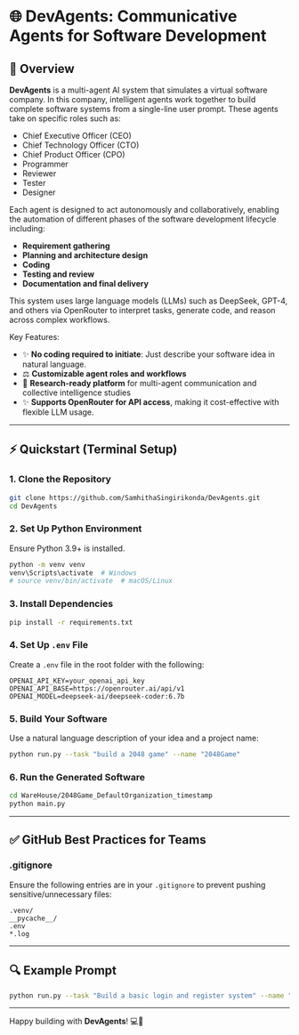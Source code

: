 # 🌐 DevAgents: Communicative Agents for Software Development

## 📖 Overview
**DevAgents** is a multi-agent AI system that simulates a virtual software company. In this company, intelligent agents work together to build complete software systems from a single-line user prompt. These agents take on specific roles such as:
- Chief Executive Officer (CEO)
- Chief Technology Officer (CTO)
- Chief Product Officer (CPO)
- Programmer
- Reviewer
- Tester
- Designer

Each agent is designed to act autonomously and collaboratively, enabling the automation of different phases of the software development lifecycle including:
- **Requirement gathering**
- **Planning and architecture design**
- **Coding**
- **Testing and review**
- **Documentation and final delivery**

This system uses large language models (LLMs) such as DeepSeek, GPT-4, and others via OpenRouter to interpret tasks, generate code, and reason across complex workflows.

Key Features:
- ✨ **No coding required to initiate**: Just describe your software idea in natural language.
- ⚖️ **Customizable agent roles and workflows**
- 🧐 **Research-ready platform** for multi-agent communication and collective intelligence studies
- ✨ **Supports OpenRouter for API access**, making it cost-effective with flexible LLM usage.

---

## ⚡ Quickstart (Terminal Setup)

### 1. Clone the Repository
```bash
git clone https://github.com/SamhithaSingirikonda/DevAgents.git
cd DevAgents
```

### 2. Set Up Python Environment
Ensure Python 3.9+ is installed.
```bash
python -m venv venv
venv\Scripts\activate  # Windows
# source venv/bin/activate  # macOS/Linux
```

### 3. Install Dependencies
```bash
pip install -r requirements.txt
```

### 4. Set Up `.env` File
Create a `.env` file in the root folder with the following:
```env
OPENAI_API_KEY=your_openai_api_key
OPENAI_API_BASE=https://openrouter.ai/api/v1
OPENAI_MODEL=deepseek-ai/deepseek-coder:6.7b
```

### 5. Build Your Software
Use a natural language description of your idea and a project name:
```bash
python run.py --task "build a 2048 game" --name "2048Game"
```

### 6. Run the Generated Software
```bash
cd WareHouse/2048Game_DefaultOrganization_timestamp
python main.py
```

---

## ✅ GitHub Best Practices for Teams

### .gitignore
Ensure the following entries are in your `.gitignore` to prevent pushing sensitive/unnecessary files:
```gitignore
.venv/
__pycache__/
.env
*.log
```

---

## 🔍 Example Prompt
```bash
python run.py --task "Build a basic login and register system" --name "LoginSystem"
```

---

Happy building with **DevAgents**! 💻🤖
